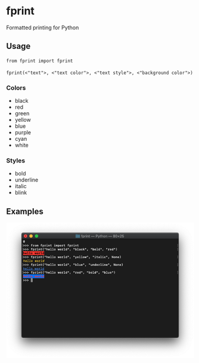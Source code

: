 # fprint
Formatted printing for Python

## Usage

```
from fprint import fprint 

fprint(<"text">, <"text color">, <"text style">, <"background color">)
```

### Colors

- black
- red
- green
- yellow
- blue
- purple
- cyan
- white

### Styles

- bold
- underline
- italic
- blink

## Examples

<p align="center">
  <img src="./media/fprint.png">
</p>
